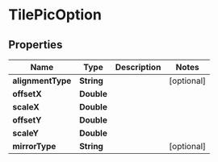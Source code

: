 
# TilePicOption

## Properties
Name | Type | Description | Notes
------------ | ------------- | ------------- | -------------
**alignmentType** | **String** |  |  [optional]
**offsetX** | **Double** |  | 
**scaleX** | **Double** |  | 
**offsetY** | **Double** |  | 
**scaleY** | **Double** |  | 
**mirrorType** | **String** |  |  [optional]



